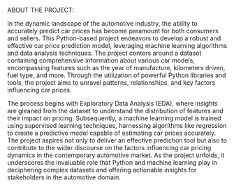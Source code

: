 ABOUT THE PROJECT:

In the dynamic landscape of the automotive industry, the ability to accurately predict car prices has become paramount for both consumers and sellers. This Python-based project endeavors to develop a robust and effective car price prediction model, leveraging machine learning algorithms and data analysis techniques. The project centers around a dataset containing comprehensive information about various car models, encompassing features such as the year of manufacture, kilometers driven, fuel type, and more. Through the utilization of powerful Python libraries and tools, the project aims to unravel patterns, relationships, and key factors influencing car prices.

The process begins with Exploratory Data Analysis (EDA), where insights are gleaned from the dataset to understand the distribution of features and their impact on pricing. Subsequently, a machine learning model is trained using supervised learning techniques, harnessing algorithms like regression to create a predictive model capable of estimating car prices accurately. The project aspires not only to deliver an effective prediction tool but also to contribute to the wider discourse on the factors influencing car pricing dynamics in the contemporary automotive market. As the project unfolds, it underscores the invaluable role that Python and machine learning play in deciphering complex datasets and offering actionable insights for stakeholders in the automotive domain.
